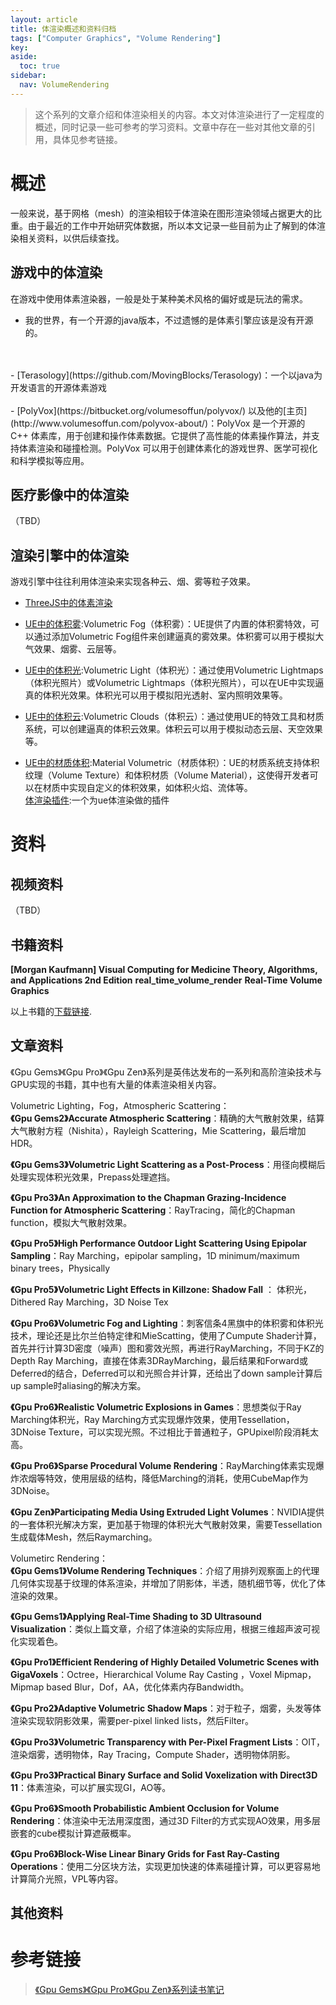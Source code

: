 ```yaml
---
layout: article
title: 体渲染概述和资料归档
tags: ["Computer Graphics", "Volume Rendering"]
key: 
aside:
  toc: true
sidebar:
  nav: VolumeRendering
---
```





> 这个系列的文章介绍和体渲染相关的内容。本文对体渲染进行了一定程度的概述，同时记录一些可参考的学习资料。文章中存在一些对其他文章的引用，具体见参考链接。


# 概述
一般来说，基于网格（mesh）的渲染相较于体渲染在图形渲染领域占据更大的比重。由于最近的工作中开始研究体数据，所以本文记录一些目前为止了解到的体渲染相关资料，以供后续查找。

## 游戏中的体渲染
在游戏中使用体素渲染器，一般是处于某种美术风格的偏好或是玩法的需求。
- 我的世界，有一个开源的java版本，不过遗憾的是体素引擎应该是没有开源的。
<br />
<br />
- [Terasology](https://github.com/MovingBlocks/Terasology)：一个以java为开发语言的开源体素游戏
<br />
<br />
- [PolyVox](https://bitbucket.org/volumesoffun/polyvox/) 以及他的[主页](http://www.volumesoffun.com/polyvox-about/)：PolyVox 是一个开源的 C++ 体素库，用于创建和操作体素数据。它提供了高性能的体素操作算法，并支持体素渲染和碰撞检测。PolyVox 可以用于创建体素化的游戏世界、医学可视化和科学模拟等应用。



## 医疗影像中的体渲染
（TBD）

## 渲染引擎中的体渲染
游戏引擎中往往利用体渲染来实现各种云、烟、雾等粒子效果。
- [ThreeJS中的体素渲染](https://threejs.org/examples/?q=perlin#webgl2_volume_perlin)

- [UE中的体积雾](https://github.com/EpicGames/UnrealEngine/blob/463443057fb97f1af0d2951705324ce8818d2a55/Engine/Source/Runtime/Renderer/Private/VolumetricFog.cpp#L2):Volumetric Fog（体积雾）：UE提供了内置的体积雾特效，可以通过添加Volumetric Fog组件来创建逼真的雾效果。体积雾可以用于模拟大气效果、烟雾、云层等。   
- [UE中的体积光]():Volumetric Light（体积光）：通过使用Volumetric Lightmaps（体积光照片）或Volumetric Lightmaps（体积光照片），可以在UE中实现逼真的体积光效果。体积光可以用于模拟阳光透射、室内照明效果等。   
- [UE中的体积云]():Volumetric Clouds（体积云）：通过使用UE的特效工具和材质系统，可以创建逼真的体积云效果。体积云可以用于模拟动态云层、天空效果等。     
- [UE中的材质体积]():Material Volumetric（材质体积）：UE的材质系统支持体积纹理（Volume Texture）和体积材质（Volume Material），这使得开发者可以在材质中实现自定义的体积效果，如体积火焰、流体等。   
[体渲染插件](https://github.com/Phyronnaz/VoxelPlugin):一个为ue体渲染做的插件


# 资料

## 视频资料
（TBD）

## 书籍资料

**[Morgan Kaufmann] Visual Computing for Medicine Theory, Algorithms, and Applications 2nd Edition**
**real_time_volume_render**
**Real-Time Volume Graphics**

以上书籍的[下载链接]().

## 文章资料
《Gpu Gems》《Gpu Pro》《Gpu Zen》系列是英伟达发布的一系列和高阶渲染技术与GPU实现的书籍，其中也有大量的体素渲染相关内容。

Volumetric Lighting，Fog，Atmospheric Scattering：  
**《Gpu Gems2》Accurate Atmospheric Scattering**：精确的大气散射效果，结算大气散射方程（Nishita），Rayleigh Scattering，Mie Scattering，最后增加HDR。

**《Gpu Gems3》Volumetric Light Scattering as a Post-Process**：用径向模糊后处理实现体积光效果，Prepass处理遮挡。

**《Gpu Pro3》An Approximation to the Chapman Grazing-Incidence Function for Atmospheric Scattering**：RayTracing，简化的Chapman function，模拟大气散射效果。

**《Gpu Pro5》High Performance Outdoor Light Scattering Using Epipolar Sampling**：Ray Marching，epipolar sampling，1D minimum/maximum binary trees，Physically

**《Gpu Pro5》Volumetric Light Effects in Killzone: Shadow Fall** ： 体积光，Dithered Ray Marching，3D Noise Tex

**《Gpu Pro6》Volumetric Fog and Lighting**：刺客信条4黑旗中的体积雾和体积光技术，理论还是比尔兰伯特定律和MieScatting，使用了Cumpute Shader计算，首先并行计算3D密度（噪声）图和雾效光照，再进行RayMarching，不同于KZ的Depth Ray Marching，直接在体素3DRayMarching，最后结果和Forward或Deferred的结合，Deferred可以和光照合并计算，还给出了down sample计算后up sample时aliasing的解决方案。

**《Gpu Pro6》Realistic Volumetric Explosions in Games**：思想类似于Ray Marching体积光，Ray Marching方式实现爆炸效果，使用Tessellation，3DNoise Texture，可以实现光照。不过相比于普通粒子，GPUpixel阶段消耗太高。

**《Gpu Pro6》Sparse Procedural Volume Rendering**：RayMarching体素实现爆炸浓烟等特效，使用层级的结构，降低Marching的消耗，使用CubeMap作为3DNoise。

**《Gpu Zen》Participating Media Using Extruded Light Volumes**：NVIDIA提供的一套体积光解决方案，更加基于物理的体积光大气散射效果，需要Tessellation生成载体Mesh，然后Raymarching。

Volumetirc Rendering：  
**《Gpu Gems1》Volume Rendering Techniques**：介绍了用排列观察面上的代理几何体实现基于纹理的体系渲染，并增加了阴影体，半透，随机细节等，优化了体渲染的效果。

**《Gpu Gems1》Applying Real-Time Shading to 3D Ultrasound Visualization**：类似上篇文章，介绍了体渲染的实际应用，根据三维超声波可视化实现着色。

**《Gpu Pro1》Efficient Rendering of Highly Detailed Volumetric Scenes with GigaVoxels**：Octree，Hierarchical Volume Ray Casting ，Voxel Mipmap，Mipmap based Blur，Dof，AA，优化体素内存Bandwidth。

**《Gpu Pro2》Adaptive Volumetric Shadow Maps**：对于粒子，烟雾，头发等体渲染实现软阴影效果，需要per-pixel linked lists，然后Filter。

**《Gpu Pro3》Volumetric Transparency with Per-Pixel Fragment Lists**：OIT，渲染烟雾，透明物体，Ray Tracing，Compute Shader，透明物体阴影。

**《Gpu Pro3》Practical Binary Surface and Solid Voxelization with Direct3D 11**：体素渲染，可以扩展实现GI，AO等。

**《Gpu Pro6》Smooth Probabilistic Ambient Occlusion for Volume Rendering**：体渲染中无法用深度图，通过3D Filter的方式实现AO效果，用多层嵌套的cube模拟计算遮蔽概率。

**《Gpu Pro6》Block-Wise Linear Binary Grids for Fast Ray-Casting Operations**：使用二分区块方法，实现更加快速的体素碰撞计算，可以更容易地计算简介光照，VPL等内容。




## 其他资料


# 参考链接
> [《Gpu Gems》《Gpu Pro》《Gpu Zen》系列读书笔记](https://blog.csdn.net/puppet_master/article/details/87172148)

<br />
